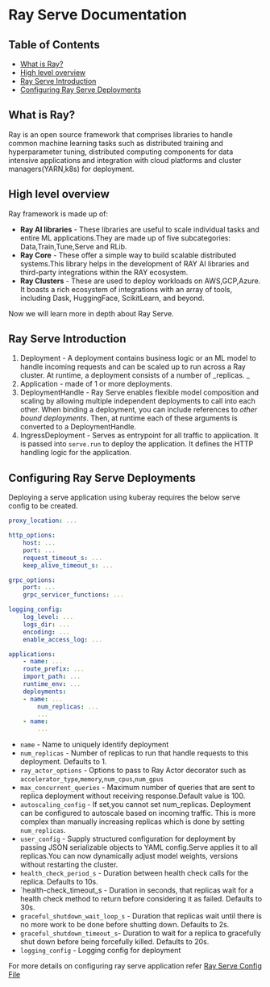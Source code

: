 # Ray Serve Documentation

## Table of Contents

* [What is Ray?](#what-is-ray)
* [High level overview](#high-level-overview)
* [Ray Serve Introduction](#ray-serve-introduction)
*  [Configuring Ray Serve Deployments](#configuring-ray-serve-deployments)

## What is Ray?

Ray is an open source framework that comprises libraries to handle common machine learning tasks such as distributed training and hyperparameter tuning, distributed computing components for data intensive applications and integration with cloud platforms and cluster managers(YARN,k8s) for deployment.


## High level overview

Ray framework is made up of:


* **Ray AI libraries** - These libraries are useful to scale individual tasks and entire ML applications.They are made up of five subcategories: Data,Train,Tune,Serve and RLib.
* **Ray Core** - These offer a simple way to build scalable distributed systems.This library helps in the development of RAY AI libraries and third-party integrations within the RAY ecosystem.
* **Ray Clusters** - These are used to deploy workloads on AWS,GCP,Azure. It boasts a rich ecosystem of integrations with an array of tools, including Dask, HuggingFace, ScikitLearn, and beyond.

Now we will learn more in depth about Ray Serve.


## Ray Serve Introduction


1. Deployment - A deployment contains business logic or an ML model to handle incoming requests and can be scaled up to run across a Ray cluster. At runtime, a deployment consists of a number of _replicas. _
2. Application - made of 1 or more deployments.
3. DeploymentHandle - Ray Serve enables flexible model composition and scaling by allowing multiple independent deployments to call into each other. When binding a deployment, you can include references to _other bound deployments_. Then, at runtime each of these arguments is converted to a DeploymentHandle.
4. IngressDeployment - Serves as entrypoint for all traffic to application. It is passed into `serve.run` to deploy the application. It defines the HTTP handling logic for the application.

##  Configuring Ray Serve Deployments

Deploying a serve application using kuberay requires the below serve config to be created.

```yaml
proxy_location: ...

http_options:
    host: ...
    port: ...
    request_timeout_s: ...
    keep_alive_timeout_s: ...

grpc_options:
    port: ...
    grpc_servicer_functions: ...

logging_config:
    log_level: ...
    logs_dir: ...
    encoding: ...
    enable_access_log: ...

applications:
    - name: ...
    route_prefix: ...
    import_path: ...
    runtime_env: ...
    deployments:
    - name: ...
        num_replicas: ...
        ...
    - name:
        ...

```

* `name` - Name to uniquely identify deployment
* `num_replicas` - Number of replicas to run that handle requests to this deployment. Defaults to 1.
* `ray_actor_options` - Options to pass to Ray Actor decorator such as `accelerator_type`,`memory`,`num_cpus`,`num_gpus`
* `max_concurrent_queries` - Maximum number of queries that are sent to replica deployment without receiving response.Default value is 100.
* `autoscaling_config` - If set,you cannot set num_replicas. Deployment can be configured to autoscale based on incoming traffic. This is more complex than manually increasing replicas which is done by setting `num_replicas`.
* `user_config` - Supply structured configuration for deployment by passing JSON serializable objects to YAML config.Serve applies it to all replicas.You can now dynamically adjust model weights, versions without restarting the cluster.
* `health_check_period_s` - Duration between health check calls for the replica. Defaults to 10s.
* `health-check_timeout_s - Duration in seconds, that replicas wait for a health check method to return before considering it as failed. Defaults to 30s.
* `graceful_shutdown_wait_loop_s` - Duration that replicas wait until there is no more work to be done before shutting down. Defaults to 2s.
* `graceful_shutdown_timeout_s`- Duration to wait for a replica to gracefully shut down before being forcefully killed. Defaults to 20s.
* `logging_config` - Logging config for deployment

For more details on configuring ray serve application refer [Ray Serve Config File](https://docs.ray.io/en/latest/serve/production-guide/config.html)
